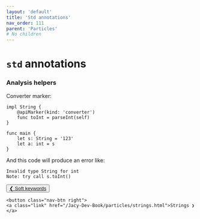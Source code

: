 ```yaml
---
layout: 'default'
title: 'Std annotations'
nav_order: 111
parent: 'Particles'
# No children
---
```


# `std` annotations

### Analysis helpers

Converter marker:
```
impl String {
    @apiMarker(kind: 'converter')
    func toInt = parseInt(self)
}

func main {
    let s: String = '123'
    let a: int = s
}
```

And this code will produce an error like:
```
Invalid type String for int
Note: try call s.toInt()
```
<div class="nav-btn-block">
    <button class="nav-btn left">
    <a class="link" href="/Jacy-Dev-Book/particles/soft-keywords.html">❮ Soft keywords</a>
</button>

    <button class="nav-btn right">
    <a class="link" href="/Jacy-Dev-Book/particles/strings.html">Strings ❯</a>
</button>

</div>

